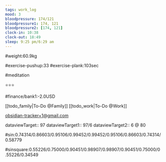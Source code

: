 ```yaml
---
tags: work_log
mood: 3
bloodpressure: 174/121
bloodpressure1: 174, 121
bloodpressure2: [174, 121]
clock-in: 10:38
clock-out: 18:49
sleep: 9:25 pm/6:29 am
---
```


#weight:60.9kg

#exercise-pushup:33
#exercise-plank:103sec

#meditation

⭐⭐⭐

#finance/bank1:-2.0USD

[[todo_family|To-Do @Family]]
[[todo_work|To-Do @Work]]

obsidian-tracker+1@gmail.com


dataviewTarget:: 97
dataviewTarget1:: 97/6
dataviewTarget2:: 6 @ 80

#sin:0.74314/0.86603/0.95106/0.99452/0.99452/0.95106/0.86603/0.74314/0.58779

#sinsquare:0.55226/0.75000/0.90451/0.98907/0.98907/0.90451/0.75000/0.55226/0.34549

